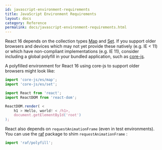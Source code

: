 ```yaml
---
id: javascript-environment-requirements
title: JavaScript Environment Requirements
layout: docs
category: Reference
permalink: docs/javascript-environment-requirements.html
---
```


React 16 depends on the collection types [Map](https://developer.mozilla.org/en-US/docs/Web/JavaScript/Reference/Global_Objects/Map) and [Set](https://developer.mozilla.org/en-US/docs/Web/JavaScript/Reference/Global_Objects/Set). If you support older browsers and devices which may not yet provide these natively (e.g. IE < 11) or which have non-compliant implementations (e.g. IE 11), consider including a global polyfill in your bundled application, such as [core-js](https://github.com/zloirock/core-js).

A polyfilled environment for React 16 using core-js to support older browsers might look like:

``` js
import 'core-js/es/map';
import 'core-js/es/set';

import React from 'react';
import ReactDOM from 'react-dom';

ReactDOM.render( <
    h1 > Hello, world! < /h1>,
    document.getElementById('root')
);
```

React also depends on `requestAnimationFrame` (even in test environments).  
You can use the [raf](https://www.npmjs.com/package/raf) package to shim `requestAnimationFrame` :

``` js
import 'raf/polyfill';
```
